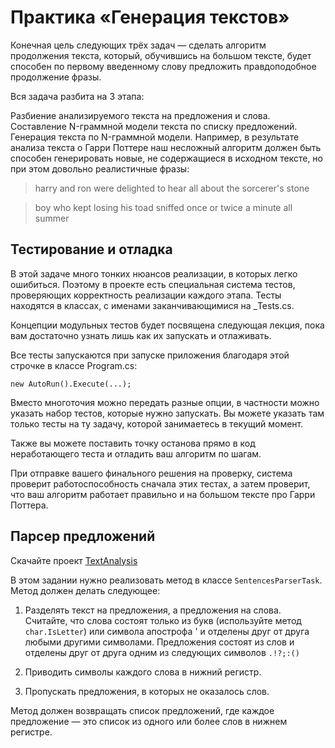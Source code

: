 # Практика «Генерация текстов»
Конечная цель следующих трёх задач — сделать алгоритм продолжения текста, который, обучившись на большом тексте, будет способен по 
первому введенному слову предложить правдоподобное продолжение фразы.

Вся задача разбита на 3 этапа:

Разбиение анализируемого текста на предложения и слова.
Составление N-граммной модели текста по списку предложений.
Генерация текста по N-граммной модели.
Например, в результате анализа текста о Гарри Поттере наш несложный алгоритм должен быть способен генерировать новые, не содержащиеся в исходном тексте, но при этом довольно реалистичные фразы:

> harry and ron were delighted to hear all about the sorcerer's stone

> boy who kept losing his toad sniffed once or twice a minute all summer

## Тестирование и отладка
В этой задаче много тонких нюансов реализации, в которых легко ошибиться. Поэтому в проекте есть специальная система тестов, 
проверяющих корректность реализации каждого этапа. Тесты находятся в классах, с именами заканчивающимися на _Tests.cs.

Концепции модульных тестов будет посвящена следующая лекция, пока вам достаточно узнать лишь как их запускать и отлаживать.

Все тесты запускаются при запуске приложения благодаря этой строчке в классе Program.cs:
```
new AutoRun().Execute(...);
```
Вместо многоточия можно передать разные опции, в частности можно указать набор тестов, которые нужно запускать. Вы можете указать там только тесты на ту задачу, которой занимаетесь в текущий момент.

Также вы можете поставить точку останова прямо в код неработающего теста и отладить ваш алгоритм по шагам.

При отправке вашего финального решения на проверку, система проверит работоспособность сначала этих тестах, а затем проверит, что ваш 
алгоритм работает правильно и на большом тексте про Гарри Поттера.

## Парсер предложений
Скачайте проект [TextAnalysis](https://ulearn.me/Exercise/StudentZip?courseId=BasicProgramming&slideId=d41a27ad-a377-4fbd-ba1c-1bd761c69dd1)

В этом задании нужно реализовать метод в классе `SentencesParserTask`. Метод должен делать следующее:

1. Разделять текст на предложения, а предложения на слова. Считайте, что слова состоят только из букв (используйте метод `char.IsLetter`) или символа апострофа ' и отделены друг от друга любыми другими символами. Предложения состоят из слов и отделены друг от друга одним из следующих символов `.!?;:()`

2. Приводить символы каждого слова в нижний регистр.

3. Пропускать предложения, в которых не оказалось слов.

Метод должен возвращать список предложений, где каждое предложение — это список из одного или более слов в нижнем регистре.
